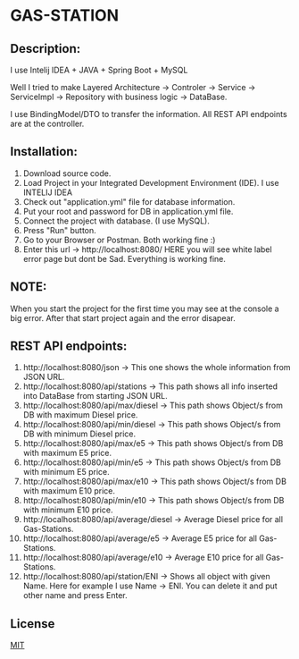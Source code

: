 # GAS-STATION

## Description:

I use Intelij IDEA + JAVA + Spring Boot + MySQL

Well I tried to make Layered Architecture -> Controler -> Service -> ServiceImpl -> Repository with business logic -> DataBase.

I use BindingModel/DTO to transfer the information. All REST API endpoints are at the controller.


## Installation:
1. Download source code.
2. Load Project in your Integrated Development Environment (IDE). I use INTELIJ IDEA
3. Check out "application.yml" file for database information.
4. Put your root and password for DB in application.yml file.
5. Connect the project with database. (I use MySQL).
6. Press "Run" button.
7. Go to your Browser or Postman. Both working fine :)
8. Enter this url -> http://localhost:8080/    HERE you will see white label error page but dont be Sad. Everything is working fine.

   
## NOTE:
When you start the project for the first time you may see at the console a big error. After that start project again and the error disapear.

## REST API endpoints:
1. http://localhost:8080/json -> This one shows the whole information from JSON URL.
2. http://localhost:8080/api/stations -> This path shows all info inserted into DataBase from starting JSON URL.
3. http://localhost:8080/api/max/diesel -> This path shows Object/s from DB with maximum Diesel price.
4. http://localhost:8080/api/min/diesel -> This path shows Object/s from DB with minimum Diesel price.
5. http://localhost:8080/api/max/e5 -> This path shows Object/s from DB with maximum E5 price.
6. http://localhost:8080/api/min/e5 -> This path shows Object/s from DB with minimum E5 price.
7. http://localhost:8080/api/max/e10 -> This path shows Object/s from DB with maximum E10 price.
8. http://localhost:8080/api/min/e10 -> This path shows Object/s from DB with minimum E10 price.
9. http://localhost:8080/api/average/diesel -> Average Diesel price for all Gas-Stations.
10. http://localhost:8080/api/average/e5 -> Average E5 price for all Gas-Stations.
11. http://localhost:8080/api/average/e10 -> Average E10 price for all Gas-Stations.
12. http://localhost:8080/api/station/ENI -> Shows all object with given Name. Here for example I use Name -> ENI. You can delete it and put other name and press Enter. 


## License
[MIT](https://choosealicense.com/licenses/mit/)
